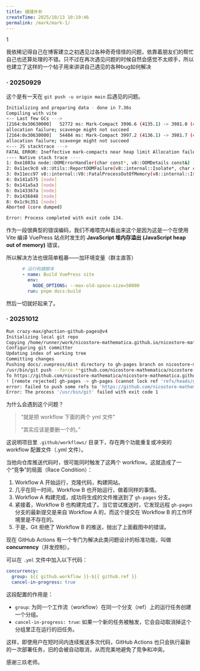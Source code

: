 ```yaml
---
title: 缝缝补补
createTime: 2025/10/13 10:19:46
permalink: /mark/mark-1/
---
```


1

我依稀记得自己在博客建立之初遇见过各种奇奇怪怪的问题，依靠着朋友们的帮忙自己也还算处理的不错。只不过在再次遇见问题的时候自然会感觉不太顺手，所以也建立了这样的一个帖子用来讲讲自己遇见的各种bug如何解决

### · 20250929

这个是有一天在 `git push -u origin main` 后遇见的问题。

```bash
Initializing and preparing data - done in 7.36s
Compiling with vite
<-- Last few GCs --->
[2164:0x30630000]   52772 ms: Mark-Compact 3996.6 (4135.1) -> 3981.0 (4135.6) MB, pooled: 0 MB, 1675.78 / 0.00 ms  (average mu = 0.063, current mu = 0.021)
allocation failure; scavenge might not succeed
[2164:0x30630000]   54484 ms: Mark-Compact 3997.2 (4136.1) -> 3981.7 (4136.3) MB, pooled: 0 MB, 1666.09 / 0.00 ms  (average mu = 0.045, current mu = 0.027)
allocation failure; scavenge might not succeed
<--- JS stacktrace --->
FATAL ERROR: Ineffective mark-compacts near heap limit Allocation failed - JavaScript heap out of memory
---- Native stack trace ----
1: 0xe1803a node::OOMErrorHandler(char const*, v8::OOMDetails const&) [node]
2: 0x11ec9c0 v8::Utils::ReportOOMFailure(v8::internal::Isolate*, char const*, v8::OOMDetails const&) [node]
3: 0x11ecc97 v8::internal::V8::FatalProcessOutOfMemory(v8::internal::Isolate*, char const*, v8::OOMDetails const&) [node]
4: 0x141a575 [node]
5: 0x141a5a3 [node]
6: 0x143367a [node]
7: 0x1436848 [node]
8: 0x1c9c351 [node]
Aborted (core dumped)

Error: Process completed with exit code 134.
```

作为一段很典型的错误编码，我们不难喂完AI看出来这个是因为这是一个在使用 Vite 编译 VuePress 站点时发生的 **JavaScript 堆内存溢出 (JavaScript heap out of memory)** 错误，

所以解决方法也很简单粗暴——加环境变量（群主直答）

```yaml
      # 运行构建脚本
      - name: Build VuePress site
        env:
          NODE_OPTIONS: --max-old-space-size=50000
        run: pnpm docs:build
```

然后一切就好起来了。

### · 20251012

```bash
Run crazy-max/ghaction-github-pages@v4
Initializing local git repo
Copying /home/runner/work/nicostore-mathematica.github.io/nicostore-mathematica.github.io/docs/.vuepress/dist to /tmp/github-pages-AUueKf
Configuring git committer
Updating index of working tree
Committing changes
Pushing docs/.vuepress/dist directory to gh-pages branch on nicostore-mathematica/nicostore-mathematica.github.io repo
/usr/bin/git push --force **github.com/nicostore-mathematica/nicostore-mathematica.github.io.git gh-pages
To https://github.com/nicostore-mathematica/nicostore-mathematica.github.io.git
! [remote rejected] gh-pages -> gh-pages (cannot lock ref 'refs/heads/gh-pages': is at ada1bee7027d55de5ba1b1ec6d2117248a51c97e but expected e924267bcca7955cb291094491e2a00878cc5b0)
error: failed to push some refs to 'https://github.com/nicostore-mathematica/nicostore-mathematica.github.io.git'
Error: The process '/usr/bin/git' failed with exit code 1
```

为什么会遇到这个问题？

> “就是把 workflow 下面的两个 yml 文件”  
>
> “其实应该是要删一个的。”

这说明项目里 `.github/workflows/` 目录下，存在两个功能重复或冲突的 workflow 配置文件（.yml 文件）。

当他向仓库推送代码时，很可能同时触发了这两个 workflow。这就造成了一个“竞争”的局面（Race Condition）：

1.  Workflow A 开始运行，克隆代码，构建网站。
2.  几乎在同一时间，Workflow B 也开始运行，做着同样的事情。
3.  Workflow A 构建完成，成功将生成的文件推送到了 `gh-pages` 分支。
4.  紧接着，Workflow B 也构建完成了。当它尝试推送时，它发现远程 `gh-pages` 分支的最新提交是来自 Workflow A 的，而这个提交在 Workflow B 的工作环境里是不存在的。
5.  于是，Git 拒绝了 Workflow B 的推送，抛出了上面截图中的错误。

现在 GitHub Actions 有一个专门为解决此类问题设计的标准功能，叫做 **concurrency**（并发控制）。

可以在 `.yml` 文件中加入以下代码：

```yaml
concurrency:
  group: ${{ github.workflow }}-${{ github.ref }}
  cancel-in-progress: true
```

这段配置的作用是：

-   `group`: 为同一个工作流（workflow）在同一个分支（ref）上的运行任务创建一个分组。
-   `cancel-in-progress: true`: 如果一个新的任务被触发，它会自动取消掉这个分组里正在运行的旧任务。

这样，即使用户在短时间内连续推送多次代码，GitHub Actions 也只会执行最新的一次部署任务，旧的会被自动取消，从而完美地避免了竞争和冲突。

感谢三玖老师。

